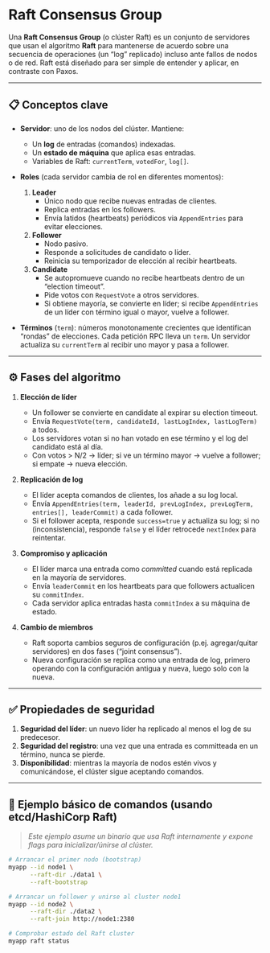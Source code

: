 # Raft Consensus Group

Una **Raft Consensus Group** (o clúster Raft) es un conjunto de servidores que usan el algoritmo **Raft** para mantenerse de acuerdo sobre una secuencia de operaciones (un “log” replicado) incluso ante fallos de nodos o de red. Raft está diseñado para ser simple de entender y aplicar, en contraste con Paxos.

---

## 📋 Conceptos clave

- **Servidor**: uno de los nodos del clúster. Mantiene:
  - Un **log** de entradas (comandos) indexadas.
  - Un **estado de máquina** que aplica esas entradas.
  - Variables de Raft: `currentTerm`, `votedFor`, `log[]`.

- **Roles** (cada servidor cambia de rol en diferentes momentos):
  1. **Leader**  
     - Único nodo que recibe nuevas entradas de clientes.  
     - Replica entradas en los followers.  
     - Envía latidos (heartbeats) periódicos via `AppendEntries` para evitar elecciones.
  2. **Follower**  
     - Nodo pasivo.  
     - Responde a solicitudes de candidato o líder.  
     - Reinicia su temporizador de elección al recibir heartbeats.
  3. **Candidate**  
     - Se autopromueve cuando no recibe heartbeats dentro de un “election timeout”.  
     - Pide votos con `RequestVote` a otros servidores.  
     - Si obtiene mayoría, se convierte en líder; si recibe `AppendEntries` de un líder con término igual o mayor, vuelve a follower.

- **Términos** (`term`): números monotonamente crecientes que identifican “rondas” de elecciones. Cada petición RPC lleva un `term`. Un servidor actualiza su `currentTerm` al recibir uno mayor y pasa a follower.

---

## ⚙️ Fases del algoritmo

1. **Elección de líder**  
   - Un follower se convierte en candidate al expirar su election timeout.  
   - Envía `RequestVote(term, candidateId, lastLogIndex, lastLogTerm)` a todos.  
   - Los servidores votan si no han votado en ese término y el log del candidato está al día.  
   - Con votos > N/2 → líder; si ve un término mayor → vuelve a follower; si empate → nueva elección.

2. **Replicación de log**  
   - El líder acepta comandos de clientes, los añade a su log local.  
   - Envía `AppendEntries(term, leaderId, prevLogIndex, prevLogTerm, entries[], leaderCommit)` a cada follower.  
   - Si el follower acepta, responde `success=true` y actualiza su log; si no (inconsistencia), responde `false` y el líder retrocede `nextIndex` para reintentar.

3. **Compromiso y aplicación**  
   - El líder marca una entrada como *committed* cuando está replicada en la mayoría de servidores.  
   - Envía `leaderCommit` en los heartbeats para que followers actualicen su `commitIndex`.  
   - Cada servidor aplica entradas hasta `commitIndex` a su máquina de estado.

4. **Cambio de miembros**  
   - Raft soporta cambios seguros de configuración (p.ej. agregar/quitar servidores) en dos fases (“joint consensus”).  
   - Nueva configuración se replica como una entrada de log, primero operando con la configuración antigua y nueva, luego solo con la nueva.

---

## ✅ Propiedades de seguridad

1. **Seguridad del líder**: un nuevo líder ha replicado al menos el log de su predecesor.  
2. **Seguridad del registro**: una vez que una entrada es commit­teada en un término, nunca se pierde.  
3. **Disponibilidad**: mientras la mayoría de nodos estén vivos y comunicándose, el clúster sigue aceptando comandos.

---

## 🔨 Ejemplo básico de comandos (usando etcd/HashiCorp Raft)

> _Este ejemplo asume un binario que usa Raft internamente y expone flags para inicializar/únirse al clúster._

```bash
# Arrancar el primer nodo (bootstrap)
myapp --id node1 \
      --raft-dir ./data1 \
      --raft-bootstrap

# Arrancar un follower y unirse al cluster node1
myapp --id node2 \
      --raft-dir ./data2 \
      --raft-join http://node1:2380

# Comprobar estado del Raft cluster
myapp raft status